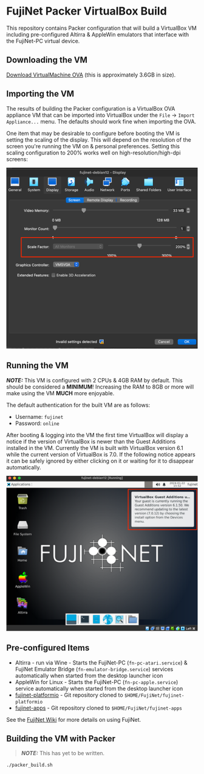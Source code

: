 # FujiNet Packer VirtualBox Build

This repository contains Packer configuration that will build a VirtualBox VM including pre-configured Altirra & AppleWin emulators that interface with the FujiNet-PC virtual device.  

## Downloading the VM

[Download VirtualMachine OVA](https://mega.nz/folder/4L03hKRL#L1GOblpv8xbHROaKIPb1xg) (this is approximately 3.6GB in size).

## Importing the VM

The results of building the Packer configuration is a VirtualBox OVA appliance VM that can be imported into VirtualBox under the `File` -> `Import Appliance...` menu.  The defaults should work fine when importing the OVA.

One item that may be desirable to configure before booting the VM is setting the scaling of the display.  This will depend on the resolution of the screen you're running the VM on & personal preferences.  Setting this scaling configuration to 200% works well on high-resolution/high-dpi screens: 

![Setting Screen Scaling](media/fujinet-vm-adjust-display-scaling.png)

## Running the VM

**_NOTE:_** This VM is configured with 2 CPUs & 4GB RAM by default.  This should be considered a **MINIMUM**!  Increasing the RAM to 8GB or more will make using the VM **MUCH** more enjoyable.

The default authentication for the built VM are as follows: 

- Username: `fujinet`
- Password: `online`

After booting & logging into the VM the first time VirtualBox will display a notice if the version of VirtualBox is newer than the Guest Additions installed in the VM.  Currently the VM is built with VirtualBox version 6.1 while the current version of VirtualBox is 7.0.  If the following notice appears it can be safely ignored by either clicking on it or waiting for it to disappear automatically.  

![VirtualBox Gues Additions Version](media/vbox-guest-additions-notice.png)

## Pre-configured Items

- Altirra - run via Wine - Starts the FujiNet-PC (`fn-pc-atari.service`) & FujiNet Emulator Bridge (`fn-emulator-bridge.service`) services automatically when started from the desktop launcher icon
- AppleWin for Linux - Starts the FujiNet-PC (`fn-pc-apple.service`) service automatically when started from the desktop launcher icon
- [fujinet-platformio](https://github.com/FujiNetWIFI/fujinet-platformio) - Git repository cloned to `$HOME/FujiNet/fujinet-platformio`
- [fujinet-apps](https://github.com/FujiNetWIFI/fujinet-apps) - Git repository cloned to `$HOME/FujiNet/fujinet-apps`

See the [FujiNet Wiki](https://github.com/FujiNetWIFI/fujinet-platformio/wiki) for more details on using FujiNet.

## Building the VM with Packer

>**_NOTE:_** This has yet to be written.
```shell
./packer_build.sh
```

